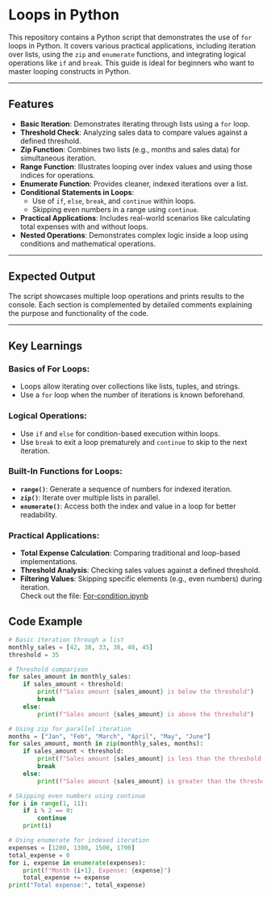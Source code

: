 # Loops in Python  

This repository contains a Python script that demonstrates the use of `for` loops in Python. It covers various practical applications, including iteration over lists, using the `zip` and `enumerate` functions, and integrating logical operations like `if` and `break`. This guide is ideal for beginners who want to master looping constructs in Python.  

---

## Features  

- **Basic Iteration**: Demonstrates iterating through lists using a `for` loop.  
- **Threshold Check**: Analyzing sales data to compare values against a defined threshold.  
- **Zip Function**: Combines two lists (e.g., months and sales data) for simultaneous iteration.  
- **Range Function**: Illustrates looping over index values and using those indices for operations.  
- **Enumerate Function**: Provides cleaner, indexed iterations over a list.  
- **Conditional Statements in Loops**:  
  - Use of `if`, `else`, `break`, and `continue` within loops.  
  - Skipping even numbers in a range using `continue`.  
- **Practical Applications**: Includes real-world scenarios like calculating total expenses with and without loops.  
- **Nested Operations**: Demonstrates complex logic inside a loop using conditions and mathematical operations.  

---

## Expected Output  

The script showcases multiple loop operations and prints results to the console. Each section is complemented by detailed comments explaining the purpose and functionality of the code.  

---

## Key Learnings  

### Basics of For Loops:  
- Loops allow iterating over collections like lists, tuples, and strings.  
- Use a `for` loop when the number of iterations is known beforehand.  

### Logical Operations:  
- Use `if` and `else` for condition-based execution within loops.  
- Use `break` to exit a loop prematurely and `continue` to skip to the next iteration.  

### Built-In Functions for Loops:  
- **`range()`**: Generate a sequence of numbers for indexed iteration.  
- **`zip()`**: Iterate over multiple lists in parallel.  
- **`enumerate()`**: Access both the index and value in a loop for better readability.  

### Practical Applications:  
- **Total Expense Calculation**: Comparing traditional and loop-based implementations.  
- **Threshold Analysis**: Checking sales values against a defined threshold.  
- **Filtering Values**: Skipping specific elements (e.g., even numbers) during iteration.  
Check out the file: [For-condition.ipynb](./For-condition.ipynb) 


## Code Example  

```python
# Basic iteration through a list
monthly_sales = [42, 38, 33, 38, 40, 45]
threshold = 35

# Threshold comparison
for sales_amount in monthly_sales:
    if sales_amount < threshold:
        print(f"Sales amount {sales_amount} is below the threshold")
        break
    else:
        print(f"Sales amount {sales_amount} is above the threshold")

# Using zip for parallel iteration
months = ["Jan", "Feb", "March", "April", "May", "June"]
for sales_amount, month in zip(monthly_sales, months):
    if sales_amount < threshold:
        print(f"Sales amount {sales_amount} is less than the threshold in {month}")
        break
    else:
        print(f"Sales amount {sales_amount} is greater than the threshold in {month}")

# Skipping even numbers using continue
for i in range(1, 11):
    if i % 2 == 0:
        continue
    print(i)

# Using enumerate for indexed iteration
expenses = [1200, 1300, 1500, 1700]
total_expense = 0
for i, expense in enumerate(expenses):
    print(f"Month {i+1}, Expense: {expense}")
    total_expense += expense
print("Total expense:", total_expense)
